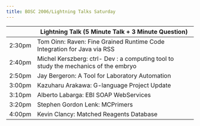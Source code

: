 ```yaml
---
title: BOSC 2006/Lightning Talks Saturday
---
```


|        | Lightning Talk (5 Minute Talk + 3 Minute Question)                                  |
|--------|-------------------------------------------------------------------------------------|
| 2:30pm | Tom Oinn: Raven: Fine Grained Runtime Code Integration for Java via RSS             |
| 2:40pm | Michel Kerszberg: ctrl- Dev : a computing tool to study the mechanics of the embryo |
| 2:50pm | Jay Bergeron: A Tool for Laboratory Automation                                      |
| 3:00pm | Kazuharu Arakawa: G-language Project Update                                         |
| 3:10pm | Alberto Labarga: EBI SOAP WebServices                                               |
| 3:20pm | Stephen Gordon Lenk: MCPrimers                                                      |
| 4:00pm | Kevin Clancy: Matched Reagents Database                                             |


